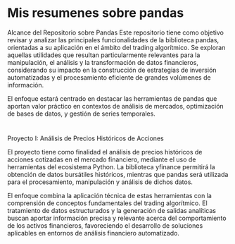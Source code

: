 # Mis resumenes sobre pandas

Alcance del Repositorio sobre Pandas
Este repositorio tiene como objetivo revisar y analizar las principales funcionalidades de la biblioteca pandas, orientadas a su aplicación en el ámbito del trading algorítmico. Se exploran aquellas utilidades que resultan particularmente relevantes para la manipulación, el análisis y la transformación de datos financieros, considerando su impacto en la construcción de estrategias de inversión automatizadas y el procesamiento eficiente de grandes volúmenes de información.

El enfoque estará centrado en destacar las herramientas de pandas que aportan valor práctico en contextos de análisis de mercados, optimización de bases de datos, y gestión de series temporales.

#
Proyecto I: Análisis de Precios Históricos de Acciones

El proyecto tiene como finalidad el análisis de precios históricos de acciones cotizadas en el mercado financiero, mediante el uso de herramientas del ecosistema Python. La biblioteca yfinance permitirá la obtención de datos bursátiles históricos, mientras que pandas será utilizada para el procesamiento, manipulación y análisis de dichos datos.

El enfoque combina la aplicación técnica de estas herramientas con la comprensión de conceptos fundamentales del trading algorítmico. El tratamiento de datos estructurados y la generación de salidas analíticas buscan aportar información precisa y relevante acerca del comportamiento de los activos financieros, favoreciendo el desarrollo de soluciones aplicables en entornos de análisis financiero automatizado.
